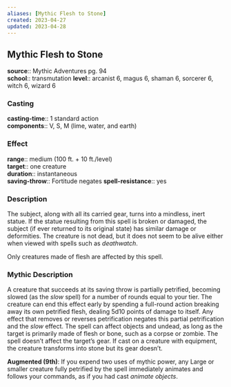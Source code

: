 ```yaml
---
aliases: [Mythic Flesh to Stone]
created: 2023-04-27
updated: 2023-04-28
---
```


## Mythic Flesh to Stone

**source**:: Mythic Adventures pg. 94  
**school**:: transmutation
**level**:: arcanist 6, magus 6, shaman 6, sorcerer 6, witch 6, wizard 6

### Casting

**casting-time**:: 1 standard action  
**components**:: V, S, M (lime, water, and earth)

### Effect

**range**:: medium (100 ft. + 10 ft./level)  
**target**:: one creature  
**duration**:: instantaneous  
**saving-throw**:: Fortitude negates
**spell-resistance**:: yes

### Description

The subject, along with all its carried gear, turns into a mindless, inert statue. If the statue resulting from this spell is broken or damaged, the subject (if ever returned to its original state) has similar damage or deformities. The creature is not dead, but it does not seem to be alive either when viewed with spells such as *deathwatch*.  
  
Only creatures made of flesh are affected by this spell.

### Mythic Description

A creature that succeeds at its saving throw is partially petrified, becoming slowed (as the *slow* spell) for a number of rounds equal to your tier. The creature can end this effect early by spending a full-round action breaking away its own petrified flesh, dealing 5d10 points of damage to itself. Any effect that removes or reverses petrification negates this partial petrification and the *slow* effect. The spell can affect objects and undead, as long as the target is primarily made of flesh or bone, such as a corpse or zombie. The spell doesn’t affect the target’s gear. If cast on a creature with equipment, the creature transforms into stone but its gear doesn’t.  
  
**Augmented (9th)**: If you expend two uses of mythic power, any Large or smaller creature fully petrified by the spell immediately animates and follows your commands, as if you had cast *animate objects*.
